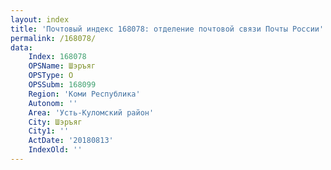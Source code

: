 ```yaml
---
layout: index
title: 'Почтовый индекс 168078: отделение почтовой связи Почты России'
permalink: /168078/
data:
    Index: 168078
    OPSName: Шэръяг
    OPSType: О
    OPSSubm: 168099
    Region: 'Коми Республика'
    Autonom: ''
    Area: 'Усть-Куломский район'
    City: Шэръяг
    City1: ''
    ActDate: '20180813'
    IndexOld: ''
---
```

